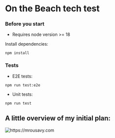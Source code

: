 # On the Beach tech test

### Before you start
- Requires node version >= 18

Install dependencies: 
```
npm install
```

### Tests
- E2E tests: 
```
npm run test:e2e
```

- Unit tests:
```
npm run test
```

## A little overview of my initial plan: 
<picture>
  <source media="(prefers-color-scheme: dark)" srcset="https://github.com/nialldbarber/otb-tech-test/assets/20539827/c3ea080d-313d-478e-9cec-297ad57931d5" />
  <source media="(prefers-color-scheme: light)" srcset="https://github.com/nialldbarber/otb-tech-test/assets/20539827/8eedfddd-a7ac-4fdf-9f7b-d2f102697d25" />
  <img alt="https://mrousavy.com" src="./img/dino.gif" />
</picture>
